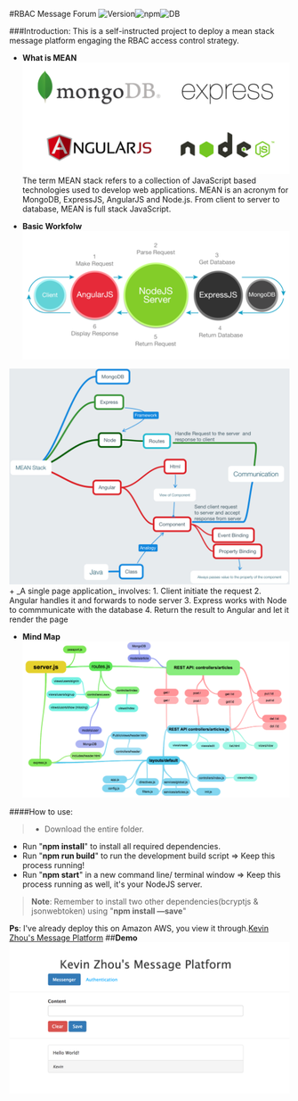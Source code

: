 #RBAC Message Forum ![Version](https://img.shields.io/badge/release-v0.0.1-blue.svg)![npm](https://img.shields.io/badge/npm-v4.1.2-brightgreen.svg)![DB](https://img.shields.io/badge/mongodb-v3.4.2-green.svg)


###Introduction:
This is a self-instructed project to deploy a mean stack message platform engaging the RBAC access control strategy.

+ **What is MEAN**
![MEANSTACK](./pics/mean.png)
The term MEAN stack refers to a collection of JavaScript based technologies used to develop web applications. MEAN is an acronym for MongoDB, ExpressJS, AngularJS and Node.js. From client to server to database, MEAN is full stack JavaScript.

+ **Basic Workfolw**
![WorkFlow](./pics/workflow.png)
<img src ="./pics/workflow_v0.1.png" >
    + _A single page application_ involves:
      1. Client initiate the request
      2. Angular handles it and forwards to node server
      3. Express works with Node to commmunicate with the database
      4. Return the result to Angular and let it render the page 

+ **Mind Map**
![Mindmap](./pics/mind_map.png)

####How to use:
>- Download the entire folder.      
- Run "**npm install**" to install all required dependencies.
- Run "**npm run build**" to run the development build script => Keep this process running! 
- Run "**npm start**" in a new command line/ terminal window => Keep this process running as well, it's your NodeJS server. 
 
>**Note**: Remember to install two other dependencies(bcryptjs & jsonwebtoken) using "**npm install —save**" 

**Ps**: I've already deploy this on Amazon AWS, you view it through.[Kevin Zhou's Message Platform](http://mean-stack-deployment.us-east-1.elasticbeanstalk.com)
##**Demo**
![](./pics/demo.png)
       
  
